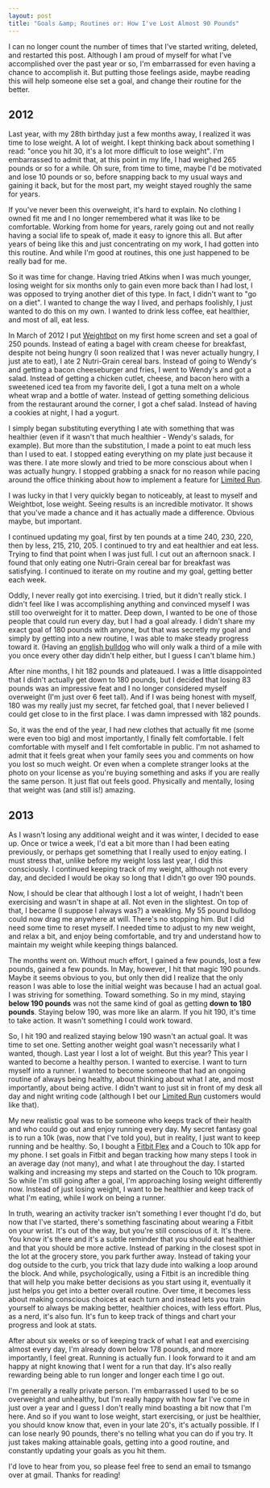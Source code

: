 ```yaml
---
layout: post
title: "Goals &amp; Routines or: How I've Lost Almost 90 Pounds"
---
```


I can no longer count the number of times that I've started writing, deleted, and restarted this post. Although I am proud of myself for what I've accomplished over the past year or so, I'm embarrassed for even having a chance to accomplish it. But putting those feelings aside, maybe reading this will help someone else set a goal, and change their routine for the better.

2012
----

Last year, with my 28th birthday just a few months away, I realized it was time to lose weight. A lot of weight. I kept thinking back about something I read: "once you hit 30, it's a lot more difficult to lose weight". I'm embarrassed to admit that, at this point in my life, I had weighed 265 pounds or so for a while. Oh sure, from time to time, maybe I'd be motivated and lose 10 pounds or so, before snapping back to my usual ways and gaining it back, but for the most part, my weight stayed roughly the same for years.

If you've never been this overweight, it's hard to explain. No clothing I owned fit me and I no longer remembered what it was like to be comfortable. Working from home for years, rarely going out and not really having a social life to speak of, made it easy to ignore this all. But after years of being like this and just concentrating on my work, I had gotten into this routine. And while I'm good at routines, this one just happened to be really bad for me.

So it was time for change. Having tried Atkins when I was much younger, losing weight for six months only to gain even more back than I had lost, I was opposed to trying another diet of this type. In fact, I didn't want to "go on a diet". I wanted to change the way I lived, and perhaps foolishly, I just wanted to do this on my own. I wanted to drink less coffee, eat healthier, and most of all, eat less.

In March of 2012 I put [Weightbot](http://tapbots.com/software/weightbot/) on my first home screen and set a goal of 250 pounds. Instead of eating a bagel with cream cheese for breakfast, despite not being hungry (I soon realized that I was never actually hungry, I just ate to eat), I ate 2 Nutri-Grain cereal bars. Instead of going to Wendy's and getting a bacon cheeseburger and fries, I went to Wendy's and got a salad. Instead of getting a chicken cutlet, cheese, and bacon hero with a sweetened iced tea from my favorite deli, I got a tuna melt on a whole wheat wrap and a bottle of water. Instead of getting something delicious from the restaurant around the corner, I got a chef salad. Instead of having a cookies at night, I had a yogurt.

I simply began substituting everything I ate with something that was healthier (even if it wasn't that much healthier - Wendy's salads, for example). But more than the substitution, I made a point to eat much less than I used to eat. I stopped eating everything on my plate just because it was there. I ate more slowly and tried to be more conscious about when I was actually hungry. I stopped grabbing a snack for no reason while pacing around the office thinking about how to implement a feature for [Limited Run](http://limitedrun.com).

I was lucky in that I very quickly began to noticeably, at least to myself and Weightbot, lose weight. Seeing results is an incredible motivator. It shows that you've made a chance and it has actually made a difference. Obvious maybe, but important.

I continued updating my goal, first by ten pounds at a time 240, 230, 220, then by less, 215, 210, 205. I continued to try and eat healthier and eat less. Trying to find that point when I was just full. I cut out an afternoon snack. I found that only eating one Nutri-Grain cereal bar for breakfast was satisfying. I continued to iterate on my routine and my goal, getting better each week.

Oddly, I never really got into exercising. I tried, but it didn't really stick. I didn't feel like I was accomplishing anything and convinced myself I was still too overweight for it to matter. Deep down, I wanted to be one of those people that could run every day, but I had a goal already. I didn't share my exact goal of 180 pounds with anyone, but that was secretly my goal and simply by getting into a new routine, I was able to make steady progress toward it. (Having an [english bulldog](http://thomasmango.com/napoleon/) who will only walk a third of a mile with you once every other day didn't help either, but I guess I can't blame him.)

After nine months, I hit 182 pounds and plateaued. I was a little disappointed that I didn't actually get down to 180 pounds, but I decided that losing 83 pounds was an impressive feat and I no longer considered myself overweight (I'm just over 6 feet tall). And if I was being honest with myself, 180 was my really just my secret, far fetched goal, that I never believed I could get close to in the first place. I was damn impressed with 182 pounds.

So, it was the end of the year, I had new clothes that actually fit me (some were even too big) and most importantly, I finally felt comfortable. I felt comfortable with myself and I felt comfortable in public. I'm not ashamed to admit that it feels great when your family sees you and comments on how you lost so much weight. Or even when a complete stranger looks at the photo on your license as you're buying something and asks if you are really the same person. It just flat out feels good. Physically and mentally, losing that weight was (and still is!) amazing.

2013
----

As I wasn't losing any additional weight and it was winter, I decided to ease up. Once or twice a week, I'd eat a bit more than I had been eating previously, or perhaps get something that I really used to enjoy eating. I must stress that, unlike before my weight loss last year, I did this consciously. I continued keeping track of my weight, although not every day, and decided I would be okay so long that I didn't go over 190 pounds.

Now, I should be clear that although I lost a lot of weight, I hadn't been exercising and wasn't in shape at all. Not even in the slightest. On top of that, I became (I suppose I always was?) a weakling. My 55 pound bulldog could now drag me anywhere at will. There's no stopping him. But I did need some time to reset myself. I needed time to adjust to my new weight, and relax a bit, and enjoy being comfortable, and try and understand how to maintain my weight while keeping things balanced.

The months went on. Without much effort, I gained a few pounds, lost a few pounds, gained a few pounds. In May, however, I hit that magic 190 pounds. Maybe it seems obvious to you, but only then did I realize that the only reason I was able to lose the initial weight was because I had an actual goal. I was striving for something. Toward something. So in my mind, staying **below 190 pounds** was not the same kind of goal as getting **down to 180 pounds**. Staying below 190, was more like an alarm. If you hit 190, it's time to take action. It wasn't something I could work toward.

So, I hit 190 and realized staying below 190 wasn't an actual goal. It was time to set one. Setting another weight goal wasn't necessarily what I wanted, though. Last year I lost a lot of weight. But this year? This year I wanted to become a healthy person. I wanted to exercise. I want to turn myself into a runner. I wanted to become someone that had an ongoing routine of always being healthy, about thinking about what I ate, and most importantly, about being active. I didn't want to just sit in front of my desk all day and night writing code (although I bet our [Limited Run](http://limitedrun.com) customers would like that).

My new realistic goal was to be someone who keeps track of their health and who could go out and enjoy running every day. My secret fantasy goal is to run a 10k (was, now that I've told you), but in reality, I just want to keep running and be healthy. So, I bought a [Fitbit Flex](http://www.fitbit.com/flex) and a Couch to 10k app for my phone. I set goals in Fitbit and began tracking how many steps I took in an average day (not many), and what I ate throughout the day. I started walking and increasing my steps and started on the Couch to 10k program. So while I'm still going after a goal, I'm approaching losing weight differently now. Instead of just losing weight, I want to be healthier and keep track of what I'm eating, while I work on being a runner.

In truth, wearing an activity tracker isn't something I ever thought I'd do, but now that I've started, there's something fascinating about wearing a Fitbit on your wrist. It's out of the way, but you're still conscious of it. It's there. You know it's there and it's a subtle reminder that you should eat healthier and that you should be more active. Instead of parking in the closest spot in the lot at the grocery store, you park further away. Instead of taking your dog outside to the curb, you trick that lazy dude into walking a loop around the block. And while, psychologically, using a Fitbit is an incredible thing that will help you make better decisions as you start using it, eventually it just helps you get into a better overall routine. Over time, it becomes less about making conscious choices at each turn and instead lets you train yourself to always be making better, healthier choices, with less effort. Plus, as a nerd, it's also fun. It's fun to keep track of things and chart your progress and look at stats.

After about six weeks or so of keeping track of what I eat and exercising almost every day, I'm already down below 178 pounds, and more importantly, I feel great. Running is actually fun. I look forward to it and am happy at night knowing that I went for a run that day. It's also really rewarding being able to run longer and longer each time I go out.

I'm generally a really private person. I'm embarrassed I used to be so overweight and unhealthy, but I'm really happy with how far I've come in just over a year and I guess I don't really mind boasting a bit now that I'm here. And so if you want to lose weight, start exercising, or just be healthier, you should know know that, even in your late 20's, it's actually possible. If I can lose nearly 90 pounds, there's no telling what you can do if you try. It just takes making attainable goals, getting into a good routine, and constantly updating your goals as you hit them.

I'd love to hear from you, so please feel free to send an email to tsmango over at gmail. Thanks for reading!